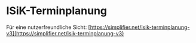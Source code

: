 # ISiK-Terminplanung

Für eine nutzerfreundliche Sicht: [https://simplifier.net/isik-terminplanung-v3](https://simplifier.net/isik-terminplanung-v3)
